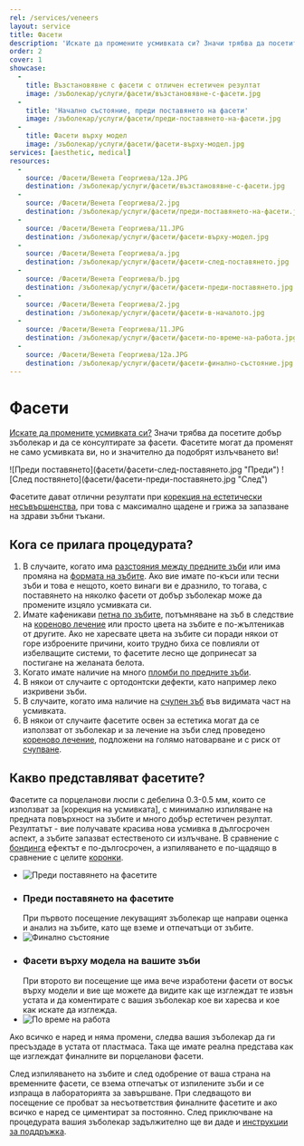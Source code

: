 ```yaml
---
rel: /services/veneers
layout: service
title: Фасети
description: 'Искате да промените усмивката си? Значи трябва да посетите добър зъболекар и да се консултирате за фасети. Фасетите могат да променят не само усмивката ви, но и значително да подобрят излъчването ви. Фасетите са порцеланови люспи, които се използват за корекция на усмивката, с минимално изпиляване на предната повърхност на зъбите и много добър естетичен резултат.'
order: 2
cover: 1
showcase:
  - 
    title: Възстановявне с фасети с отличен естетичен резултат
    image: /зъболекар/услуги/фасети/възстановявне-с-фасети.jpg
  - 
    title: 'Начално състояние, преди поставянето на фасети'
    image: /зъболекар/услуги/фасети/преди-поставянето-на-фасети.jpg
  - 
    title: Фасети върху модел
    image: /зъболекар/услуги/фасети/фасети-върху-модел.jpg
services: [aesthetic, medical]
resources:
  -
    source: /Фасети/Венета Георгиева/12a.JPG
    destination: /зъболекар/услуги/фасети/възстановявне-с-фасети.jpg
  -
    source: /Фасети/Венета Георгиева/2.jpg
    destination: /зъболекар/услуги/фасети/преди-поставянето-на-фасети.jpg
  -
    source: /Фасети/Венета Георгиева/11.JPG
    destination: /зъболекар/услуги/фасети/фасети-върху-модел.jpg
  -
    source: /Фасети/Венета Георгиева/a.jpg
    destination: /зъболекар/услуги/фасети/фасети-след-поставянето.jpg
  -
    source: /Фасети/Венета Георгиева/b.jpg
    destination: /зъболекар/услуги/фасети/фасети-преди-поставянето.jpg
  -
    source: /Фасети/Венета Георгиева/2.jpg
    destination: /зъболекар/услуги/фасети/фасети-в-началото.jpg
  -
    source: /Фасети/Венета Георгиева/11.JPG
    destination: /зъболекар/услуги/фасети/фасети-по-време-на-работа.jpg
  -
    source: /Фасети/Венета Георгиева/12a.JPG
    destination: /зъболекар/услуги/фасети/фасети-финално-състояние.jpg   
---
```

# Фасети

[Искате да промените усмивката си?](../../зъболекар/естетична-стоматология.html "Пълна промяна на усмивката") Значи трябва да посетите добър зъболекар и да се консултирате за фасети. Фасетите могат да променят не само усмивката ви, но и значително да подобрят излъчването ви!

<div class="before-after">
![Преди поставянето](фасети/фасети-след-поставянето.jpg "Преди")
![След поствянето](фасети/фасети-преди-поставянето.jpg "След")
</div>

Фасетите дават отлични резултати при [корекция на естетически несъвършенства](../../зъболекар/услуги/бондинг.html "Корекция на зъб чрез бондинг"), при това с максимално щадене и грижа за запазване на здрави зъбни тъкани. 

## Кога се прилага процедурата?

1. В случаите, когато има [разстояния между предните зъби](../../стоматология/разстояние-между-зъбите.html "Затваряне на разстояния между зъбите") или има промяна на [формата на зъбите](../../зъболекар/услуги/естетични-пломби.html "Естетични пломби"). Ако вие имате по-къси или тесни зъби и това е нещото, което винаги ви е дразнило, то тогава, с поставянето на няколко фасети от добър зъболекар може да промените изцяло усмивката си.
2. Имате кафеникави [петна по зъбите](../../зъболекар/услуги/избелване-на-зъби.html "Избелване на зъби"), потъмняване на зъб в следствие на [кореново лечение](../../стоматология/лечение-на-коренови-канали.html "Лечение на коренови канали") или просто цвета на зъбите е по-жълтеникав от другите. Ако не харесвате цвета на зъбите си поради някои от горе изброените причини, които трудно биха се повлияли от избелващите системи, то фасетите лесно ще допринесат за постигане на желаната белота.
3. Когато имате наличие на много [пломби по предните зъби](../../стоматология/малък-кариес.html "Лечение на малък кариес").
4. В някои от случаите с ортодонтски дефекти, като например леко изкривени зъби.
5. В случаите, когато има наличие на [счупен зъб](../../стоматология/счупен-зъб.html "Счупен зъб") във видимата част на усмивката.
6. В някои от случаите фасетите освен за естетика могат да се използват от зъболекар и за лечение на зъби след проведено [кореново лечение](../../стоматология/лечение-на-коренови-канали.html "Лечение на коренови канали"), подложени на голямо натоварване и с риск от [счупване](../../стоматология/счупен-зъб.html "Счупен зъб").

## Какво представляват фасетите?

Фасетите са порцеланови люспи с дебелина 0.3-0.5 мм, които се използват за [корекция на усмивката], с минимално изпиляване на предната повърхност на зъбите и много добър естетичен резултат. Резултатът - вие получавате красива нова усмивка в дългосрочен аспект, а зъбите запазват естественото си излъчване. В сравнение с [бондинга](../../зъболекар/услуги/бондинг.html "Бондинг") ефектът е по-дългосрочен, а изпиляването е по-щадящо в сравнение с целите [коронки](../../стоматология/зъбни-коронки.html "Коронки и мостове, видове").

- ![Преди поставянето на фасетите](фасети/фасети-в-началото.jpg)
- ### Преди поставянето на фасетите
  При първото посещение лекуващият зъболекар ще направи оценка и анализ на зъбите, като ще вземе и отпечатъци от зъбите. 
- ![Финално състояние](фасети/фасети-финално-състояние.jpg)
- ### Фасети върху модела на вашите зъби
  При второто ви посещение ще има вече изработени фасети от восък върху модели и вие ще можете да видите как ще изглеждат те извън устата и да коментирате с вашия зъболекар кое ви харесва и кое как искате да изглежда.
- ![По време на работа](фасети/фасети-по-време-на-работа.jpg)
 
Ако всичко е наред и няма промени, следва вашия зъболекар да ги пресъздаде в устата от пластмаса. Така ще имате реална представа как ще изглеждат финалните ви порцеланови фасети. 

След изпиляването на зъбите и след одобрение от ваша страна на временните фасети, се взема отпечатък от изпилените зъби и се изпраща в лабораторията за завършване. При следващото ви посещение се пробват за несъответствия финалните фасетите и ако всичко е наред се циментират за постоянно. След приключване на процедурата вашия зъболекар задължително ще ви даде и [инструкции за поддръжка](../../стоматология/грижа-за-зъбите.html "Цялостна грижа за зъбите").
